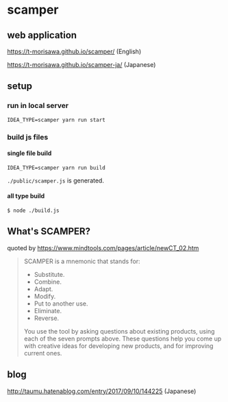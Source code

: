 # scamper

## web application

https://t-morisawa.github.io/scamper/ (English)

https://t-morisawa.github.io/scamper-ja/ (Japanese)


## setup

### run in local server

```
IDEA_TYPE=scamper yarn run start
```


### build js files

#### single file build

```
IDEA_TYPE=scamper yarn run build
```

`./public/scamper.js` is generated.

#### all type build

```
$ node ./build.js
```

## What's SCAMPER?

quoted by
https://www.mindtools.com/pages/article/newCT_02.htm


>SCAMPER is a mnemonic that stands for:
> - Substitute.
> - Combine.
> - Adapt.
> - Modify.
> - Put to another use.
> - Eliminate.
> - Reverse.
>
>You use the tool by asking questions about existing products, using each of the seven prompts above. 
>These questions help you come up with creative ideas for developing new products, and for improving current ones.

## blog

<http://taumu.hatenablog.com/entry/2017/09/10/144225> (Japanese)
